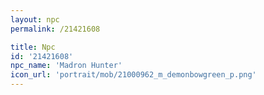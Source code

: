 ```yaml
---
layout: npc
permalink: /21421608

title: Npc
id: '21421608'
npc_name: 'Madron Hunter'
icon_url: 'portrait/mob/21000962_m_demonbowgreen_p.png'
---
```

